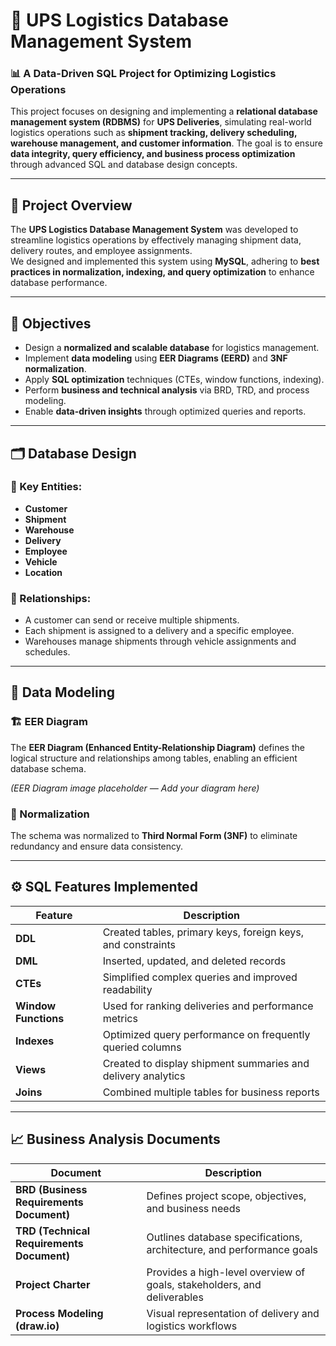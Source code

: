 # 🚚 UPS Logistics Database Management System

### 📊 A Data-Driven SQL Project for Optimizing Logistics Operations

This project focuses on designing and implementing a **relational database management system (RDBMS)** for **UPS Deliveries**, simulating real-world logistics operations such as **shipment tracking, delivery scheduling, warehouse management, and customer information**. The goal is to ensure **data integrity, query efficiency, and business process optimization** through advanced SQL and database design concepts.

---

## 🧠 Project Overview

The **UPS Logistics Database Management System** was developed to streamline logistics operations by effectively managing shipment data, delivery routes, and employee assignments.  
We designed and implemented this system using **MySQL**, adhering to **best practices in normalization, indexing, and query optimization** to enhance database performance.

---

## 🎯 Objectives

- Design a **normalized and scalable database** for logistics management.
- Implement **data modeling** using **EER Diagrams (EERD)** and **3NF normalization**.
- Apply **SQL optimization** techniques (CTEs, window functions, indexing).
- Perform **business and technical analysis** via BRD, TRD, and process modeling.
- Enable **data-driven insights** through optimized queries and reports.

---

## 🗂️ Database Design

### 🔹 Key Entities:
- **Customer**
- **Shipment**
- **Warehouse**
- **Delivery**
- **Employee**
- **Vehicle**
- **Location**

### 🔹 Relationships:
- A customer can send or receive multiple shipments.
- Each shipment is assigned to a delivery and a specific employee.
- Warehouses manage shipments through vehicle assignments and schedules.

---

## 🧩 Data Modeling

### 🏗️ EER Diagram
The **EER Diagram (Enhanced Entity-Relationship Diagram)** defines the logical structure and relationships among tables, enabling an efficient database schema.

*(EER Diagram image placeholder — Add your diagram here)*

### 🧮 Normalization
The schema was normalized to **Third Normal Form (3NF)** to eliminate redundancy and ensure data consistency.

---

## ⚙️ SQL Features Implemented

| Feature | Description |
|----------|--------------|
| **DDL** | Created tables, primary keys, foreign keys, and constraints |
| **DML** | Inserted, updated, and deleted records |
| **CTEs** | Simplified complex queries and improved readability |
| **Window Functions** | Used for ranking deliveries and performance metrics |
| **Indexes** | Optimized query performance on frequently queried columns |
| **Views** | Created to display shipment summaries and delivery analytics |
| **Joins** | Combined multiple tables for business reports |

---

## 📈 Business Analysis Documents

| Document | Description |
|-----------|-------------|
| **BRD (Business Requirements Document)** | Defines project scope, objectives, and business needs |
| **TRD (Technical Requirements Document)** | Outlines database specifications, architecture, and performance goals |
| **Project Charter** | Provides a high-level overview of goals, stakeholders, and deliverables |
| **Process Modeling (draw.io)** | Visual representation of delivery and logistics workflows |
